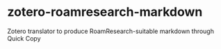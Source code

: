 # zotero-roamresearch-markdown
Zotero translator to produce RoamResearch-suitable markdown through Quick Copy
